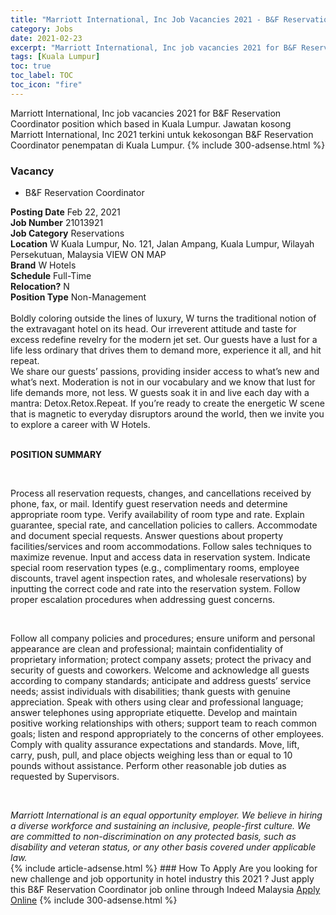 ```yaml
---
title: "Marriott International, Inc Job Vacancies 2021 - B&F Reservation Coordinator" 
category: Jobs 
date: 2021-02-23 
excerpt: "Marriott International, Inc job vacancies 2021 for B&F Reservation Coordinator position which based in Kuala Lumpur. Jawatan kosong Marriott International, Inc 2021 terkini untuk kekosongan B&F Reservation Coordinator penempatan di Kuala Lumpur" 
tags: [Kuala Lumpur] 
toc: true 
toc_label: TOC 
toc_icon: "fire" 
--- 
```


Marriott International, Inc job vacancies 2021 for B&F Reservation Coordinator position which based in Kuala Lumpur. Jawatan kosong Marriott International, Inc 2021 terkini untuk kekosongan B&F Reservation Coordinator penempatan di Kuala Lumpur. 
{% include 300-adsense.html %} 
### Vacancy 
- B&F Reservation Coordinator 
<div><div><div><b>Posting Date</b> Feb 22, 2021<br>
<b>Job Number</b> 21013921<br>
<b>Job Category</b> Reservations<br>
<b>Location</b> W Kuala Lumpur, No. 121, Jalan Ampang, Kuala Lumpur, Wilayah Persekutuan, Malaysia VIEW ON MAP<br>
<b>Brand</b> W Hotels<br>
<b>Schedule</b> Full-Time<br>
<b>Relocation?</b> N<br>
<b>Position Type</b> Non-Management<br>
<br>
Boldly coloring outside the lines of luxury, W turns the traditional notion of the extravagant hotel on its head. Our irreverent attitude and taste for excess redefine revelry for the modern jet set. Our guests have a lust for a life less ordinary that drives them to demand more, experience it all, and hit repeat.
<br>
We share our guests&#8217; passions, providing insider access to what&#8217;s new and what&#8217;s next. Moderation is not in our vocabulary and we know that lust for life demands more, not less. W guests soak it in and live each day with a mantra: Detox.Retox.Repeat. If you&#8217;re ready to create the energetic W scene that is magnetic to everyday disruptors around the world, then we invite you to explore a career with W Hotels.</div><div><br>
<p><b>POSITION SUMMARY</b></p><br>
<p></p><p>Process all reservation requests, changes, and cancellations received by phone, fax, or mail. Identify guest reservation needs and determine appropriate room type. Verify availability of room type and rate. Explain guarantee, special rate, and cancellation policies to callers. Accommodate and document special requests. Answer questions about property facilities/services and room accommodations. Follow sales techniques to maximize revenue. Input and access data in reservation system. Indicate special room reservation types (e.g., complimentary rooms, employee discounts, travel agent inspection rates, and wholesale reservations) by inputting the correct code and rate into the reservation system. Follow proper escalation procedures when addressing guest concerns.</p><br>
<p></p><p>Follow all company policies and procedures; ensure uniform and personal appearance are clean and professional; maintain confidentiality of proprietary information; protect company assets; protect the privacy and security of guests and coworkers. Welcome and acknowledge all guests according to company standards; anticipate and address guests&#8217; service needs; assist individuals with disabilities; thank guests with genuine appreciation. Speak with others using clear and professional language; answer telephones using appropriate etiquette. Develop and maintain positive working relationships with others; support team to reach common goals; listen and respond appropriately to the concerns of other employees. Comply with quality assurance expectations and standards. Move, lift, carry, push, pull, and place objects weighing less than or equal to 10 pounds without assistance. Perform other reasonable job duties as requested by Supervisors.</p><br>
</div><p></p><i>Marriott International is an equal opportunity employer. We believe in hiring a diverse workforce and sustaining an inclusive, people-first culture. We are committed to non-discrimination on any protected basis, such as disability and veteran status, or any other basis covered under applicable law.</i></div></div> 
{% include article-adsense.html %} 
### How To Apply 
Are you looking for new challenge and job opportunity in hotel industry this 2021 ?
Just apply this B&F Reservation Coordinator job online through Indeed Malaysia 
<a href="https://malaysia.indeed.com/viewjob?jk=8707012deca4f7dd" class="btn btn--info" target="_blank" rel="nofollow noopenner">Apply Online</a> 
{% include 300-adsense.html %} 